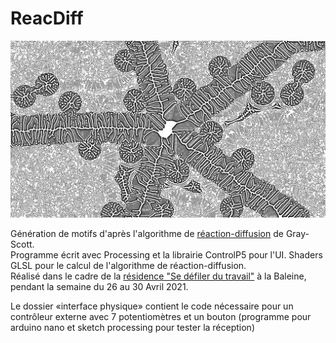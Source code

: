 # ReacDiff

![ReacDiff exemple](res/reacdiff23899_0.05935484_0.061026394_0.91016614_0.32222873.png)

Génération de motifs d'après l'algorithme de [réaction-diffusion](https://en.wikipedia.org/wiki/Reaction%E2%80%93diffusion_system) de Gray-Scott.<br>
Programme écrit avec Processing et la librairie ControlP5 pour l'UI. Shaders GLSL pour le calcul de l'algorithme de réaction-diffusion.<br>
Réalisé dans le cadre de la [résidence "Se défiler du travail"](http://lesporteslogiques.net/wiki/recherche/residence_se_defiler_du_travail/start) à la Baleine, pendant la semaine du 26 au 30 Avril 2021.

Le dossier «interface physique» contient le code nécessaire pour un contrôleur externe avec 7 potentiomètres et un bouton (programme pour arduino nano et sketch processing pour tester la réception)
